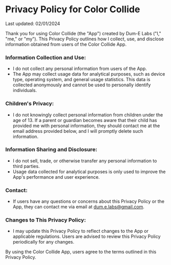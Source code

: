 # Privacy Policy for Color Collide
Last updated: 02/01/2024

Thank you for using Color Collide (the "App") created by Dum-E Labs ("I," "me," or "my"). This Privacy Policy outlines how I collect, use, and disclose information obtained from users of the Color Collide App.

### Information Collection and Use:
- I do not collect any personal information from users of the App.
- The App may collect usage data for analytical purposes, such as device type, operating system, and general usage statistics. This data is collected anonymously and cannot be used to personally identify individuals.
### Children's Privacy:
- I do not knowingly collect personal information from children under the age of 13. If a parent or guardian becomes aware that their child has provided me with personal information, they should contact me at the email address provided below, and I will promptly delete such information.
### Information Sharing and Disclosure:
- I do not sell, trade, or otherwise transfer any personal information to third parties.
- Usage data collected for analytical purposes is only used to improve the App's performance and user experience.
### Contact:
- If users have any questions or concerns about this Privacy Policy or the App, they can contact me via email at dum.e.labs@gmail.com.
### Changes to This Privacy Policy:
- I may update this Privacy Policy to reflect changes to the App or applicable regulations. Users are advised to review this Privacy Policy periodically for any changes.


By using the Color Collide App, users agree to the terms outlined in this Privacy Policy.
